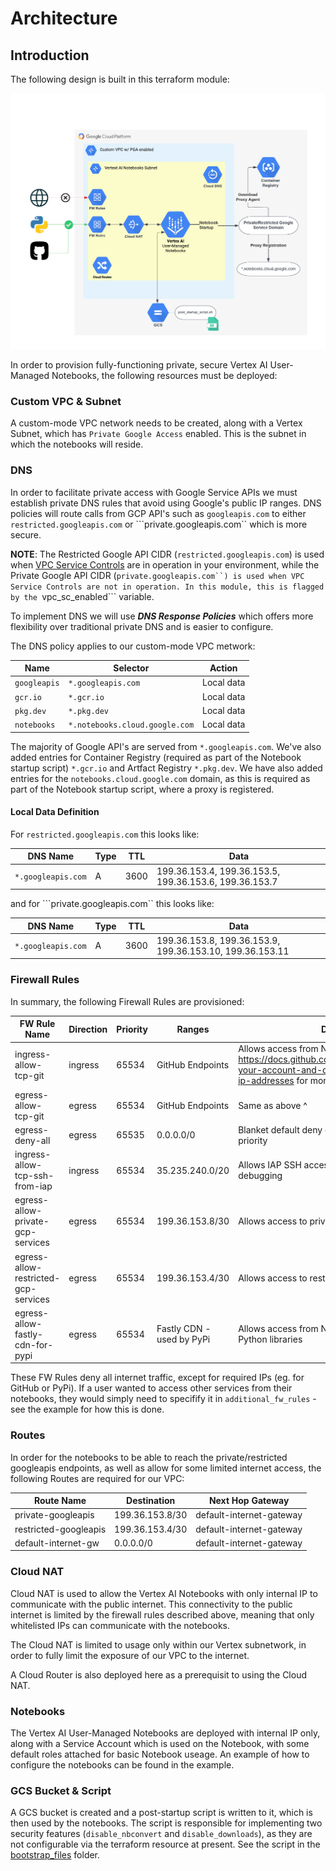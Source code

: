 # Architecture

## Introduction

The following design is built in this terraform module:


![Notebook/Network Archietcture ](./images/private-notebooks.png "Notebook/Network Architecture")


In order to provision fully-functioning private, secure Vertex AI User-Managed Notebooks, the following resources must be deployed:

### Custom VPC & Subnet

A custom-mode VPC network needs to be created, along with a Vertex Subnet, which has ```Private Google Access``` enabled. This is the subnet in which the notebooks will reside.

### DNS

In order to facilitate private access with Google Service APIs we must establish private DNS rules that avoid using Google's public IP ranges.
DNS policies will route calls from GCP API's such as ```googleapis.com```  to either ```restricted.googleapis.com``` or ```private.googleapis.com`` which is more secure. 

**NOTE**: The Restricted Google API CIDR (```restricted.googleapis.com```) is used when [VPC Service Controls](https://cloud.google.com/vpc-service-controls) are in operation in your environment, while the Private Google API CIDR (```private.googleapis.com``) is used when VPC Service Controls are not in operation. In this module, this is flagged by the ```vpc_sc_enabled``` variable.

To implement DNS we will use ***DNS Response Policies*** which offers more flexibility over traditional private DNS and is easier to configure.

The DNS policy applies to our custom-mode VPC metwork:

| Name               | Selector                 | Action       |
| ------------------ | ------------------------ | ------------ |
| ```googleapis```   | ```*.googleapis.com```   | Local data   |
| ```gcr.io```       | ```*.gcr.io```           | Local data   |
| ```pkg.dev```      | ```*.pkg.dev```          | Local data   |
| ```notebooks```    | ```*.notebooks.cloud.google.com```| Local data   |

The majority of Google API's are served from ```*.googleapis.com```. We've also added entries for Container Registry (required as part of the Notebook startup script) ```*.gcr.io``` and Artfact Registry ```*.pkg.dev```. We have also added entries for the ```notebooks.cloud.google.com``` domain, as this is required as part of the Notebook startup script, where a proxy is registered.

#### Local Data Definition

For ```restricted.googleapis.com``` this looks like:

| DNS Name                | Type | TTL    | Data |
| ----------------------  | ---- | ------ | --------- |
| ```*.googleapis.com```  | A    | 3600   | 199.36.153.4, 199.36.153.5, 199.36.153.6, 199.36.153.7 |

and for ```private.googleapis.com`` this looks like:

| DNS Name                | Type | TTL    | Data |
| ----------------------  | ---- | ------ | --------- |
| ```*.googleapis.com```  | A    | 3600   | 199.36.153.8, 199.36.153.9, 199.36.153.10, 199.36.153.11 |


### Firewall Rules

In summary, the following Firewall Rules are provisioned:

| FW Rule Name | Direction | Priority | Ranges | Description |
|--------------|-----------|----------|--------|-------------|
| ingress-allow-tcp-git | ingress | 65534 | GitHub Endpoints | Allows access from Notebooks to Github - see https://docs.github.com/en/authentication/keeping-your-account-and-data-secure/about-githubs-ip-addresses for more info |
| egress-allow-tcp-git | egress | 65534 | GitHub Endpoints | Same as above ^ |
| egress-deny-all | egress | 65535 | 0.0.0.0/0 | Blanket default deny on internet traffic with lowest priority|
| ingress-allow-tcp-ssh-from-iap | ingress | 65534 | 35.235.240.0/20 | Allows IAP SSH access to VMs, which is useful for debugging |
| egress-allow-private-gcp-services | egress | 65534 | 199.36.153.8/30 | Allows access to private Google API endpoints |
| egress-allow-restricted-gcp-services | egress | 65534 | 199.36.153.4/30 | Allows access to restricted Google API endpoints |
| egress-allow-fastly-cdn-for-pypi | egress | 65534 | Fastly CDN - used by PyPi | Allows access from Notebooks to PyPi to install Python libraries |

These FW Rules deny all internet traffic, except for required IPs (eg. for GitHub or PyPi). If a user wanted to access other services from their notebooks, they would simply need to specifify it in ```additional_fw_rules``` - see the example for how this is done.

### Routes

In order for the notebooks to be able to reach the private/restricted googleapis endpoints, as well as allow for some limited internet access, the following Routes are required for our VPC:

| Route Name | Destination | Next Hop Gateway |
|------------|-------------|------------------|
| private-googleapis | 199.36.153.8/30 | default-internet-gateway |
| restricted-googleapis | 199.36.153.4/30 | default-internet-gateway |
| default-internet-gw | 0.0.0.0/0 | default-internet-gateway |

### Cloud NAT

Cloud NAT is used to allow the Vertex AI Notebooks with only internal IP to communicate with the public internet. This connectivity to the public internet is limited by the firewall rules described above, meaning that only whitelisted IPs can communicate with the notebooks.

The Cloud NAT is limited to usage only within our Vertex subnetwork, in order to fully limit the exposure of our VPC to the internet.

A Cloud Router is also deployed here as a prerequisit to using the Cloud NAT.

### Notebooks

The Vertex AI User-Managed Notebooks are deployed with internal IP only, along with a Service Account which is used on the Notebook, with some default roles attached for basic Notebook useage.
An example of how to configure the notebooks can be found in the example.


### GCS Bucket & Script

A GCS bucket is created and a post-startup script is written to it, which is then used by the notebooks.
The script is responsible for implementing two security features (```disable_nbconvert``` and ```disable_downloads```), as they are not configurable via the terraform resource at present.
See the script in the [bootstrap_files](../bootstrap_files/) folder.